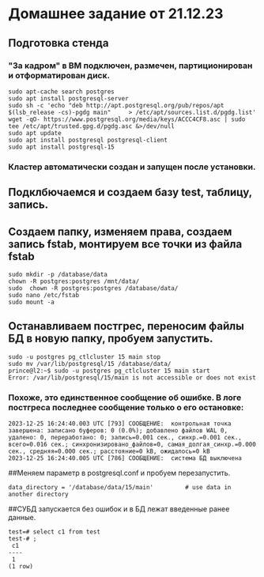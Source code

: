 # Домашнее задание от 21.12.23

## Подготовка стенда
### "За кадром" в ВМ подключен, размечен, партиционирован и отформатирован диск. 
    sudo apt-cache search postgres 
    sudo apt install postgresql-server
    sudo sh -c 'echo "deb http://apt.postgresql.org/pub/repos/apt $(lsb_release -cs)-pgdg main"     > /etc/apt/sources.list.d/pgdg.list'
    wget -qO- https://www.postgresql.org/media/keys/ACCC4CF8.asc | sudo tee /etc/apt/trusted.gpg.d/pgdg.asc &>/dev/null
    sudo apt update
    sudo apt install postgresql postgresql-client
    sudo apt install postgresql-15
    
### Кластер автоматически создан и запущен после установки. 
    
## Подклбючаемся и создаем базу test, таблицу, запись.

## Создаем папку, изменяем права, создаем запись fstab, монтируем все точки из файла fstab 
    sudo mkdir -p /database/data
    chown -R postgres:postgres /mnt/data/
    sudo  chown -R postgres:postgres /database/data/
    sudo nano /etc/fstab 
    sudo mount -a

## Останавливаем постгрес, переносим файлы БД в новую папку, пробуем запустить. 

    sudo -u postgres pg_ctlcluster 15 main stop
    sudo mv /var/lib/postgresql/15 /database/data/
    prince@l2:~$ sudo -u postgres pg_ctlcluster 15 main start
    Error: /var/lib/postgresql/15/main is not accessible or does not exist

### Похоже, это единственное сообщение об ошибке. В логе постгреса последнее сообщение только о его остановке: 

    2023-12-25 16:24:40.003 UTC [793] СООБЩЕНИЕ:  контрольная точка завершена: записано буферов: 0 (0.0%); добавлено файлов WAL 0, удалено: 0, переработано: 0; запись=0.001 сек., синхр.=0.001 сек., всего=0.016 сек.; синхронизировано_файлов=0, самая_долгая_синхр.=0.000 сек., средняя=0.000 сек.; расстояние=0 kB, ожидалось=0 kB
    2023-12-25 16:24:40.005 UTC [786] СООБЩЕНИЕ:  система БД выключена

##Меняем параметр в postgresql.conf и пробуем перезапустить. 

    data_directory = '/database/data/15/main'         # use data in another directory

##СУБД запускается без ошибок и в БД лежат введенные ранее данные.

    test=# select c1 from test
    test-# ;
     c1 
    ----
     1
    (1 row)

